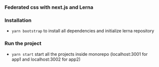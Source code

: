 ### Federated css with next.js and Lerna

### Installation
- `yarn bootstrap` to install all dependencies and initialize lerna repository

### Run the project
- `yarn start` start all the projects inside monorepo (localhost:3001 for app1 and localhost:3002 for app2)
